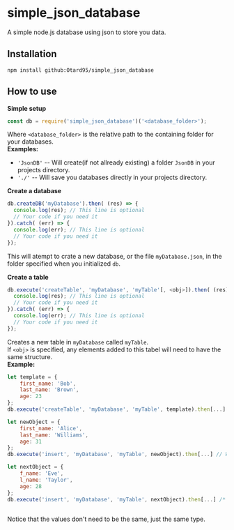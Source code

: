 # simple_json_database
A simple node.js database using json to store you data.

## Installation
```
npm install github:Otard95/simple_json_database
```

## How to use
**Simple setup**
```javascript
const db = require('simple_json_database')('<database_folder>');
```
Where `<database_folder>` is the relative path to the containing folder for your databases.  
**Examples:**
* `'JsonDB'` -- Will create(if not allready existing) a folder `JsonDB` in your projects directory.
* `'./'` -- Will save you databases directly in your projects directory.

**Create a database**
```javascript
db.createDB('myDatabase').then( (res) => {
  console.log(res); // This line is optional
  // Your code if you need it
}).catch( (err) => {
  console.log(err); // This line is optional
  // Your code if you need it
});
```
This will atempt to crate a new database, or the file `myDatabase.json`, in the folder specified when you initialized `db`.

**Create a table**
```javascript
db.execute('createTable', 'myDatabase', 'myTable'[, <obj>]).then( (res) => {
  console.log(res); // This line is optional
  // Your code if you need it
}).catch( (err) => {
  console.log(err); // This line is optional
  // Your code if you need it
});
```
Creates a new table in `myDatabase` called `myTable`.  
If `<obj>` is specified, any elements added to this tabel will need to have the same structure.  
**Example:**
```javascript
let template = {
    first_name: 'Bob',
    last_name: 'Brown',
    age: 23
};
db.execute('createTable', 'myDatabase', 'myTable', template).then[...] // We assume this works

let newObject = {
    first_name: 'Alice',
    last_name: 'Williams',
    age: 31
};
db.execute('insert', 'myDatabase', 'myTable', newObject).then[...] // Will work

let nextObject = {
    f_name: 'Eve',
    l_name: 'Taylor',
    age: 28
};
db.execute('insert', 'myDatabase', 'myTable', nextObject).then[...] /* Will NOT work since the property
                                                                        names are incorrect */
```
Notice that the values don't need to be the same, just the same type.
